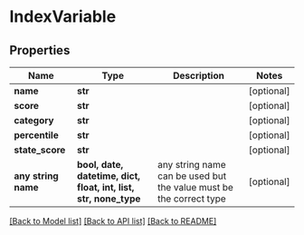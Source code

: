 # IndexVariable


## Properties
Name | Type | Description | Notes
------------ | ------------- | ------------- | -------------
**name** | **str** |  | [optional] 
**score** | **str** |  | [optional] 
**category** | **str** |  | [optional] 
**percentile** | **str** |  | [optional] 
**state_score** | **str** |  | [optional] 
**any string name** | **bool, date, datetime, dict, float, int, list, str, none_type** | any string name can be used but the value must be the correct type | [optional]

[[Back to Model list]](../README.md#documentation-for-models) [[Back to API list]](../README.md#documentation-for-api-endpoints) [[Back to README]](../README.md)


